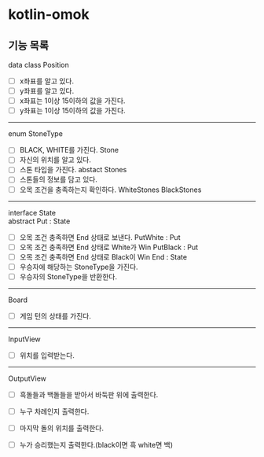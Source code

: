 # kotlin-omok

## 기능 목록

data class Position
- [ ] x좌표를 알고 있다.
- [ ] y좌표를 알고 있다.
- [ ] x좌표는 1이상 15이하의 값을 가진다.
- [ ] y좌표는 1이상 15이하의 값을 가진다.
---
enum StoneType
- [ ] BLACK, WHITE를 가진다.
Stone
- [ ] 자신의 위치를 알고 있다.
- [ ] 스톤 타입을 가진다.
abstact Stones 
- [ ] 스톤들의 정보를 담고 있다.
- [ ] 오목 조건을 충족하는지 확인하다.
WhiteStones
BlackStones
---
interface State   
abstract Put : State  
- [ ] 오목 조건 충족하면 End 상태로 보낸다.
PutWhite : Put
- [ ] 오목 조건 충족하면 End 상태로 White가 Win
PutBlack : Put
- [ ] 오목 조건 충족하면 End 상태로 Black이 Win
End : State
- [ ] 우승자에 해당하는 StoneType을 가진다.
- [ ] 우승자의 StoneType을 반환한다.
---
Board
- [ ] 게임 턴의 상태를 가진다.
---
InputView
- [ ] 위치를 입력받는다.
---
OutputView
- [ ] 흑돌들과 백돌들을 받아서 바둑판 위에 출력한다.
- [ ] 누구 차례인지 출력한다.
- [ ] 마지막 돌의 위치를 출력한다.
- [ ] 누가 승리했는지 출력한다.(black이면 흑 white면 백)


